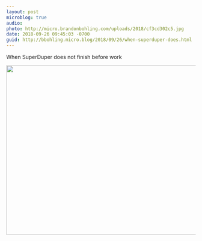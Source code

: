 ```yaml
---
layout: post
microblog: true
audio: 
photo: http://micro.brandonbohling.com/uploads/2018/cf3cd302c5.jpg
date: 2018-09-26 09:45:03 -0700
guid: http://bbohling.micro.blog/2018/09/26/when-superduper-does.html
---
```

When SuperDuper does not finish before work

<img src="http://micro.brandonbohling.com/uploads/2018/cf3cd302c5.jpg" width="600" height="450" />
